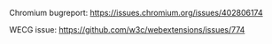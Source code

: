 Chromium bugreport:
https://issues.chromium.org/issues/402806174

WECG issue:
https://github.com/w3c/webextensions/issues/774
